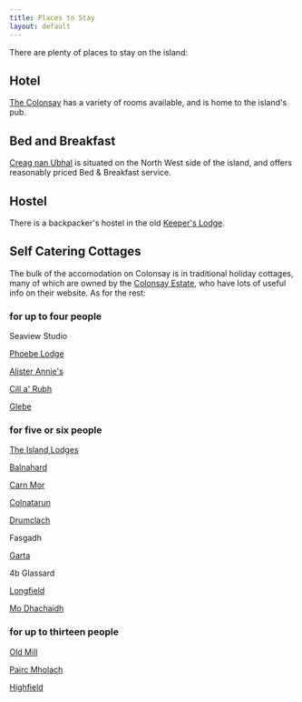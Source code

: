 ```yaml
---
title: Places to Stay
layout: default
---
```


There are plenty of places to stay on the island:

## Hotel

[The Colonsay][] has a variety of rooms available, and is home to the island's pub.

## Bed and Breakfast

[Creag nan Ubhal][] is situated on the North West side of the island, and offers reasonably priced Bed & Breakfast service.

## Hostel

There is a backpacker's hostel in the old [Keeper's Lodge][].

## Self Catering Cottages

The bulk of the accomodation on Colonsay is in traditional holiday cottages, many of which are owned by the [Colonsay Estate][], who have lots of useful info on their website. As for the rest:

### for up to four people

Seaview Studio

[Phoebe Lodge][]

[Alister Annie's][]

[Cill a' Rubh][]

[Glebe][]

### for five or six people

[The Island Lodges][]

[Balnahard ][]

[Carn Mor][]

[Colnatarun][]

[Drumclach][]

Fasgadh

[Garta][]

4b Glassard

[Longfield][]

[Mo Dhachaidh][]


### for up to thirteen people

[Old Mill][]

[Pairc Mholach][]

[Highfield][]


[The Colonsay]: http://www.colonsayholidays.co.uk/hotel
[Creag nan Ubhal]: http://www.creagnanubhal.co.uk
[Keeper's Lodge]: http://www.colonsayholidays.co.uk/backpackers/
[Colonsay Estate]: http://www.colonsayholidays.co.uk/cottages/
[Phoebe Lodge]: http://www.colonsay.eu/AccoPhoebe.htm
[Alister Annie's]: http://www.alisteranniescolonsay.co.uk
[Cill a' Rubh]: http://www.colonsay.eu/AccoUragaig.htm
[Glebe]: http://www.spanglefish.com/glebecottageuk/
[The Island Lodges]: http://www.colonsayislandlodges.co.uk
[Balnahard ]: http://www.balnahard.com
[Carn Mor]: http://www.carnmor.org/home.html
[Colnatarun]: http://www.colonsaycottage.co.uk
[Drumclach]: http://www.spanglefish.com/CeolCholasatheweesite/index.asp
[Garta]: http://www.gartacolonsay.co.uk
[Longfield]: http://www.colonsay.eu/AccoLongfld.htm
[Mo Dhachaidh]: http://www.colonsayselfcatering.co.uk
[Old Mill]: http://www.oldmillcolonsay.com
[Pairc Mholach]: http://www.spanglefish.com/paircmholach/index.asp
[Highfield]: http://www.colonsayholiday.co.uk